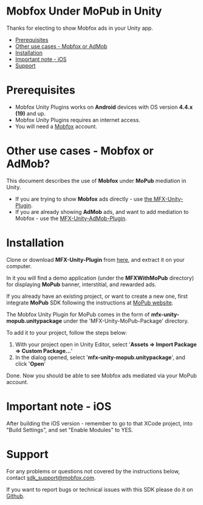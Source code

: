 # Mobfox Under MoPub in Unity
Thanks for electing to show Mobfox ads in your Unity app.

<!-- toc -->

* [Prerequisites](#prerequisites)
* [Other use cases - Mobfox or AdMob](#other-use-cases---mobfox-or-admob)
* [Installation](#installation)
* [Important note - iOS](#important-note---ios)
* [Support](#support)

<!-- toc stop -->

# Prerequisites

* Mobfox Unity Plugins works on **Android** devices with OS version **4.4.x (19)** and up.
* Mobfox Unity Plugins requires an internet access.
* You will need a [Mobfox](https://mobfox.atlassian.net/wiki/spaces/PUMD/pages/354549848/Setup+MobFox+Account) account.

# Other use cases - Mobfox or AdMob?

This document describes the use of **Mobfox** under **MoPub** mediation in Unity.

* If you are trying to show **Mobfox** ads directly - use [the MFX-Unity-Plugin](../MFX-Unity-Package/README_mobfox.md).
* If you are already showing **AdMob** ads, and want to add mediation to Mobfox - use the [MFX-Unity-AdMob-Plugin](../MFX-Unity-AdMob-Package/README_admob.md).

# Installation

Clone or download **MFX-Unity-Plugin** from [here](https://github.com/mobfox/MFX-Unity-Plugin), and extract it on your computer.

In it you will find a demo application (under the **MFXWithMoPub** directory) for displaying **MoPub** banner, interstitial, and rewarded ads.

If you already have an existing project, or want to create a new one,
first integrate **MoPub** SDK following the instructions at [MoPub website](https://developers.mopub.com/publishers/unity/integrate/).

The Mobfox Unity Plugin for MoPub comes in the form of **mfx-unity-mopub.unitypackage** under the 'MFX-Unity-MoPub-Package' directory.

To add it to your project, follow the steps below:

1. With your project open in Unity Editor, select '**Assets => Import Package => Custom Package...**'
2. In the dialog opened, select '**mfx-unity-mopub.unitypackage**', and click '**Open**'

Done. Now you should be able to see Mobfox ads mediated via your MoPub account.
 
# Important note - iOS

After building the iOS version - remember to go to that XCode project, into "Build Settings", and set "Enable Modules" to YES.

# Support

For any problems or questions not covered by the instructions below, contact <sdk_support@mobfox.com>.

If you want to report bugs or technical issues with this SDK please do it on [Github](https://github.com/mobfox/MFX-Unity-Plugin/issues).
